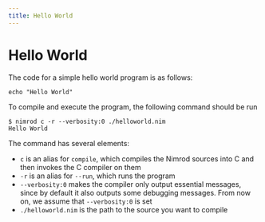 ```yaml
---
title: Hello World
---
```

# Hello World

The code for a simple hello world program is as follows:

``` nimrod
echo "Hello World"
```

To compile and execute the program, the following command should be run

``` console
$ nimrod c -r --verbosity:0 ./helloworld.nim
Hello World
```

The command has several elements:

* `c` is an alias for `compile`, which compiles the Nimrod sources into C and then invokes the C compiler on them
* `-r` is an alias for `--run`, which runs the program
* `--verbosity:0` makes the compiler only output essential messages, since by default it also outputs some debugging messages. From now on, we assume that `--verbosity:0` is set
* `./helloworld.nim` is the path to the source you want to compile
